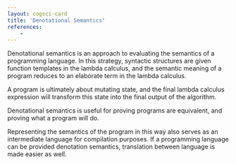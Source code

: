 ```yaml
---
layout: cogsci-card
title: 'Denotational Semantics'
references:
    - 
---
```


Denotational semantics is an approach to evaluating the semantics of a programming language. In this strategy, syntactic structures are given function templates in the lambda calculus, and the semantic meaning of a program reduces to an elaborate term in the lambda calculus.

A program is ultimately about mutating state, and the final lambda calculus expression will transform this state into the final output of the algorithm.

Denotational semantics is useful for proving programs are equivalent, and proving what a program will do.

Representing the semantics of the program in this way also serves as an intermediate language for compilation purposes. If a programming language can be provided denotation semantics, translation between language is made easier as well. 